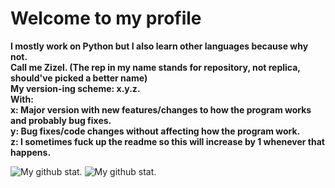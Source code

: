 <!-- I am obsessed with Caesar Cipher -->
<!DOCTYPE html>
<html lang="en">
<head>
    <meta charset="UTF-8">
    <meta name="viewport" content="width=device-width, initial-scale=1.0">
    <link rel="stylesheet" href="style.css">
</head>
<body>
    <div>
        <h1>Welcome to my profile</h1>
        <p><strong>I mostly work on Python but I also learn other languages because why not. <br/>
            Call me Zizel. (The rep in my name stands for repository, not replica, should've picked a better name)<br/>
            My version-ing scheme: x.y.z. <br/>
            With: <br/> 
            x: Major version with new features/changes to how the program works and probably bug fixes.<br/>
            y: Bug fixes/code changes without affecting how the program work.<br/>
            z: I sometimes fuck up the readme so this will increase by 1 whenever that happens.</strong></p>
        <img src="https://github-readme-stats.vercel.app/api?username=uwungu01-rep&theme=dark&show_icons=true&hide_border=true&count_private=true" alt="My github stat."/> 
        <img src="https://github-readme-stats.vercel.app/api/top-langs/?username=uwungu01-rep&theme=dark&show_icons=true&hide_border=true&layout=compact" alt="My github stat."/>
    </div>
</body>
</html>
